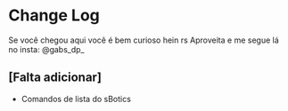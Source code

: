 # Change Log

Se você chegou aqui você é bem curioso hein rs
Aproveita e me segue lá no insta: @gabs_dp_

## [Falta adicionar]

- Comandos de lista do sBotics